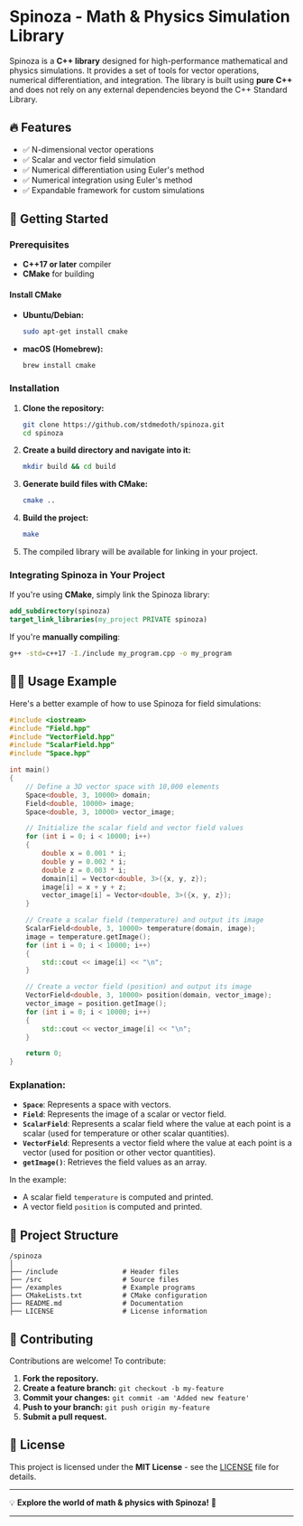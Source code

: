 # Spinoza - Math & Physics Simulation Library

Spinoza is a **C++ library** designed for high-performance mathematical and physics simulations. It provides a set of tools for vector operations, numerical differentiation, and integration. The library is built using **pure C++** and does not rely on any external dependencies beyond the C++ Standard Library.

## 🔥 Features

- ✅ N-dimensional vector operations
- ✅ Scalar and vector field simulation
- ✅ Numerical differentiation using Euler's method
- ✅ Numerical integration using Euler's method
- ✅ Expandable framework for custom simulations

## 🚀 Getting Started

### Prerequisites

- **C++17 or later** compiler
- **CMake** for building

#### Install CMake

- **Ubuntu/Debian:**
  ```bash
  sudo apt-get install cmake
  ```

- **macOS (Homebrew):**
  ```bash
  brew install cmake
  ```

### Installation

1. **Clone the repository:**
   ```bash
   git clone https://github.com/stdmedoth/spinoza.git
   cd spinoza
   ```

2. **Create a build directory and navigate into it:**
   ```bash
   mkdir build && cd build
   ```

3. **Generate build files with CMake:**
   ```bash
   cmake ..
   ```

4. **Build the project:**
   ```bash
   make
   ```

5. The compiled library will be available for linking in your project.

### Integrating Spinoza in Your Project

If you're using **CMake**, simply link the Spinoza library:

```cmake
add_subdirectory(spinoza)
target_link_libraries(my_project PRIVATE spinoza)
```

If you're **manually compiling**:

```bash
g++ -std=c++17 -I./include my_program.cpp -o my_program
```

## 🧑‍💻 Usage Example

Here's a better example of how to use Spinoza for field simulations:

```cpp
#include <iostream>
#include "Field.hpp"
#include "VectorField.hpp"
#include "ScalarField.hpp"
#include "Space.hpp"

int main()
{
    // Define a 3D vector space with 10,000 elements
    Space<double, 3, 10000> domain;
    Field<double, 10000> image;
    Space<double, 3, 10000> vector_image;

    // Initialize the scalar field and vector field values
    for (int i = 0; i < 10000; i++)
    {
        double x = 0.001 * i;
        double y = 0.002 * i;
        double z = 0.003 * i;
        domain[i] = Vector<double, 3>({x, y, z});
        image[i] = x + y + z;
        vector_image[i] = Vector<double, 3>({x, y, z});
    }

    // Create a scalar field (temperature) and output its image
    ScalarField<double, 3, 10000> temperature(domain, image);
    image = temperature.getImage();
    for (int i = 0; i < 10000; i++)
    {
        std::cout << image[i] << "\n";
    }

    // Create a vector field (position) and output its image
    VectorField<double, 3, 10000> position(domain, vector_image);
    vector_image = position.getImage();
    for (int i = 0; i < 10000; i++)
    {
        std::cout << vector_image[i] << "\n";
    }

    return 0;
}
```

### Explanation:

- **`Space`**: Represents a space with vectors.
- **`Field`**: Represents the image of a scalar or vector field.
- **`ScalarField`**: Represents a scalar field where the value at each point is a scalar (used for temperature or other scalar quantities).
- **`VectorField`**: Represents a vector field where the value at each point is a vector (used for position or other vector quantities).
- **`getImage()`**: Retrieves the field values as an array.
  
In the example:

- A scalar field `temperature` is computed and printed.
- A vector field `position` is computed and printed.

## 📂 Project Structure

```
/spinoza
│
├── /include                # Header files
├── /src                    # Source files
├── /examples               # Example programs
├── CMakeLists.txt          # CMake configuration
├── README.md               # Documentation
├── LICENSE                 # License information
```

## 🤝 Contributing

Contributions are welcome! To contribute:

1. **Fork the repository.**
2. **Create a feature branch:** `git checkout -b my-feature`
3. **Commit your changes:** `git commit -am 'Added new feature'`
4. **Push to your branch:** `git push origin my-feature`
5. **Submit a pull request.**

## 📜 License

This project is licensed under the **MIT License** - see the [LICENSE](LICENSE) file for details.

---

💡 **Explore the world of math & physics with Spinoza!** 🚀

---
